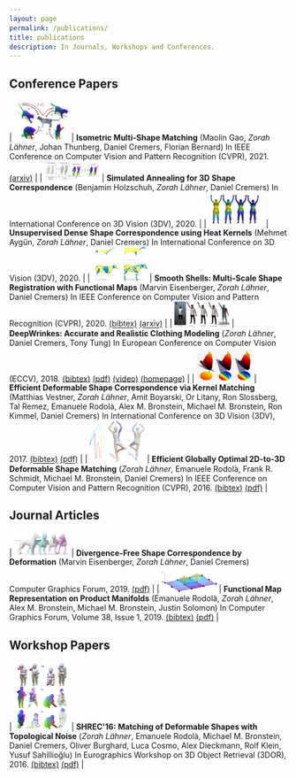 ```yaml
---
layout: page
permalink: /publications/
title: publications
description: In Journals, Workshops and Conferences.
---
```


## Conference Papers

| <img src="../assets/img/gao21multi.png" width="100px" /> | **Isometric Multi-Shape Matching** (Maolin Gao, *Zorah Lähner*, Johan Thunberg, Daniel Cremers, Florian Bernard) In IEEE Conference on Computer Vision and Pattern Recognition (CVPR), 2021. [(arxiv)](https://arxiv.org/abs/2012.02689) |
| <img src="../assets/img/holzschuh20simanneal.png" width="100px" /> | **Simulated Annealing for 3D Shape Correspondence** (Benjamin Holzschuh, *Zorah Lähner*, Daniel Cremers) In International Conference on 3D Vision (3DV), 2020. |
| <img src="../assets/img/aygun20heatkernel.png" width="100px" /> | **Unsupervised Dense Shape Correspondence using Heat Kernels** (Mehmet Aygün, *Zorah Lähner*, Daniel Cremers) In International Conference on 3D Vision (3DV), 2020. |
| <img src="../assets/img/eisenberger2020smoothshells.png" width="100px" /> | **Smooth Shells: Multi-Scale Shape Registration with Functional Maps** (Marvin Eisenberger, *Zorah Lähner*, Daniel Cremers) In IEEE Conference on Computer Vision and Pattern Recognition (CVPR), 2020. [(bibtex)](../assets/bibtex/eisenberger2020smoothshells.txt) [(arxiv)](https://arxiv.org/abs/1905.12512) |
| <img src="../assets/img/laehner2018deepwrinkles.png" width="100px" /> | **DeepWrinkes: Accurate and Realistic Clothing Modeling** (*Zorah Lähner*, Daniel Cremers, Tony Tung) In European Conference on Computer Vision (ECCV), 2018. [(bibtex)](../assets/bibtex/laehner2018deepwrinkles.txt) [(pdf)](../assets/pdfs/laehner2018deepwrinkles.pdf) [(video)](https://www.youtube.com/watch?v=g2hmNE1AxjQ&list=PLqHzsfkXuhrvsjPdysCD72D9iFLH-VFgT&index=4) [(homepage)](https://research.fb.com/publications/deepwrinkles-accurate-and-realistic-clothing-modeling/) |
| <img src="../assets/img/vestner2017kernel.png" width="100px" /> | **Efficient Deformable Shape Correspondence via Kernel Matching** (Matthias Vestner, *Zorah Lähner*, Amit Boyarski, Or Litany, Ron Slossberg, Tal Remez, Emanuele Rodolà, Alex M. Bronstein, Michael M. Bronstein, Ron Kimmel, Daniel Cremers) In International Conference on 3D Vision (3DV), 2017. [(bibtex)](../assets/bibtex/vestner2017kernelmatching.txt) [(pdf)](../assets/pdfs/kernel17.pdf) |
| <img src="../assets/img/laehner2016elastic2D3D.png" width="100px" /> | **Efficient Globally Optimal 2D-to-3D Deformable Shape Matching** (*Zorah Lähner*, Emanuele Rodolà, Frank R. Schmidt, Michael M. Bronstein, Daniel Cremers) In IEEE Conference on Computer Vision and Pattern Recognition (CVPR), 2016. [(bibtex)](../assets/bibtex/laehner2016elastic2D3D.txt) [(pdf)](../assets/pdfs/lrsbc16.pdf) |

## Journal Articles

| <img src="../assets/img/eisenberger2019divfree.png" width="100px" /> | **Divergence-Free Shape Correspondence by Deformation** (Marvin Eisenberger, *Zorah Lähner*, Daniel Cremers) Computer Graphics Forum, 2019. [(pdf)](../assets/pdfs/eisenberger2019divfree.pdf) |
| <img src="../assets/img/rodola2019funmaprep.png" width="100px" /> | **Functional Map Representation on Product Manifolds** (Emanuele Rodolà, *Zorah Lähner*, Alex M. Bronstein, Michael M. Bronstein, Justin Solomon) In Computer Graphics Forum, Volume 38, Issue 1, 2019. [(bibtex)](../assets/bibtex/rodola2018funmaprep.txt) [(pdf)](../assets/pdfs/rodola2018funmaprep.pdf) |


## Workshop Papers

| <img src="../assets/img/laehner2016shrec.png" width="100px" /> | **SHREC'16: Matching of Deformable Shapes with Topological Noise** (*Zorah Lähner*, Emanuele Rodolà, Michael M. Bronstein, Daniel Cremers, Oliver Burghard, Luca Cosmo, Alex Dieckmann, Rolf Klein, Yusuf Sahillioğlu) In Eurographics Workshop on 3D Object Retrieval (3DOR), 2016. [(bibtex)](../assets/bibtex/laehner2016shrec.txt) [(pdf)](../assets/pdfs/shrec16-3dor.pdf) |
